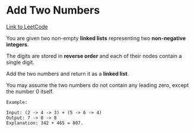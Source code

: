 # Add Two Numbers
[Link to LeetCode](https://leetcode.com/problems/add-two-numbers)

You are given two non-empty **linked lists** representing two **non-negative integers**.

The digits are stored in **reverse order** and each of their nodes contain a single digit. 

Add the two numbers and return it as a **linked list**.

You may assume the two numbers do not contain any leading zero, except the number 0 itself.
```
Example:

Input: (2 -> 4 -> 3) + (5 -> 6 -> 4)
Output: 7 -> 0 -> 8
Explanation: 342 + 465 = 807.
```

